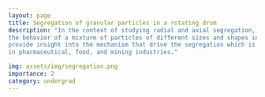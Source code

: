 ```yaml
---
layout: page
title: Segregation of granular particles in a rotating drum  
description: "In the context of studying radial and axial segregation, DEM simulations were performed to simulate 
the behavior of a mixture of particles of different sizes and shapes inside a rotating cylinder. The simulations 
provide insight into the mechanism that drive the segregation which is useful in designing and optimizing processes
in pharmaceutical, food, and mining industries."  

img: assets/img/segregation.png
importance: 2
category: undergrad
---
```



